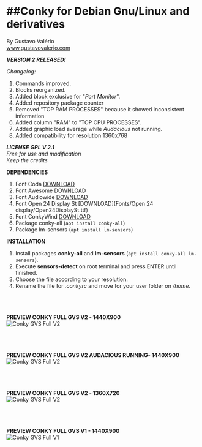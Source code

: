 ##**Conky for Debian Gnu/Linux and derivatives**
===

By Gustavo Valério
<br>www.gustavovalerio.com

***VERSION 2 RELEASED!***

*Changelog:*

1. Commands improved.
2. Blocks reorganized.
3. Added block exclusive for "*Port Monitor*".
4. Added repository package counter
5. Removed "TOP RAM PROCESSES" because it showed inconsistent information
6. Added column "RAM" to "TOP CPU PROCESSES".
7. Added graphic load average while *Audacious* not running.
8. Added compatibility for resolution 1360x768

***LICENSE GPL V 2.1***
<br>*Free for use and modification*
<br>*Keep the credits*

**DEPENDENCIES**

1. Font Coda [DOWNLOAD](Fonts/Coda/Coda.ttf)
2. Font Awesome [DOWNLOAD](Fonts/Awesome/FontAwesome.otf)
3. Font Audiowide [DOWNLOAD](Fonts/Audiowide/Audiowide.ttf)
4. Font Open 24 Display St [DOWNLOAD](Fonts/Open 24 display/Open24DisplaySt.ttf)
5. Font ConkyWind [DOWNLOAD](Fonts/ConkyWind/ConkyWind.otf)
6. Package conky-all (`apt install conky-all`)
7. Package lm-sensors (`apt install lm-sensors`)

**INSTALLATION**

1. Install packages **conky-all** and **lm-sensors** (`apt install conky-all lm-sensors`). 
2. Execute **sensors-detect** on root terminal and press ENTER until finished.
3. Choose the file according to your resolution.
4. Rename the file for *.conkyrc* and move for your user folder on */home*.

<br><br><br>**PREVIEW CONKY FULL GVS V2 - 1440X900**
<br>![Conky GVS Full V2](https://github.com/gustavovalerio/Conky/blob/images/screenshots/Conky-Full-GVS-PreviewNormal-1440x900-V2.png)

<br><br><br>**PREVIEW CONKY FULL GVS V2 AUDACIOUS RUNNING- 1440X900**
<br>![Conky GVS Full V2](https://github.com/gustavovalerio/Conky/blob/images/screenshots/Conky-Full-GVS-PreviewAudacious-1440x900-V2.png)

<br><br><br>**PREVIEW CONKY FULL GVS V2 - 1360X720**
<br>![Conky GVS Full V2](https://github.com/gustavovalerio/Conky/blob/images/screenshots/Conky-Full-GVS-PreviewNormal-1360x720-V2.png)

<br><br><br>**PREVIEW CONKY FULL GVS V1 - 1440X900**
<br>![Conky GVS Full V1](https://github.com/gustavovalerio/Conky/blob/images/screenshots/Conky-Full-GVS-Preview-1440x900-V1.png)
